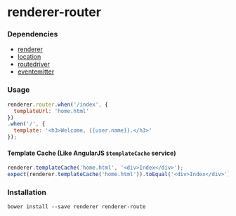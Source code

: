 # renderer-router

### Dependencies
- [renderer](https://github.com/VictorQueiroz/renderer)
- [location](https://github.com/VictorQueiroz/location)
- [routedriver](https://github.com/VictorQueiroz/routedriver)
- [eventemitter](https://github.com/VictorQueiroz/eventemitter)

### Usage
```js
renderer.router.when('/index', {
  templateUrl: 'home.html'
})
.when('/', {
  template: '<h3>Welcome, {{user.name}}.</h3>'
});
```

#### Template Cache (Like AngularJS `$templateCache` service)
```js
renderer.templateCache('home.html', '<div>Index</div>');
expect(renderer.templateCache('home.html')).toEqual('<div>Index</div>');
```

### Installation
```
bower install --save renderer renderer-route
```
